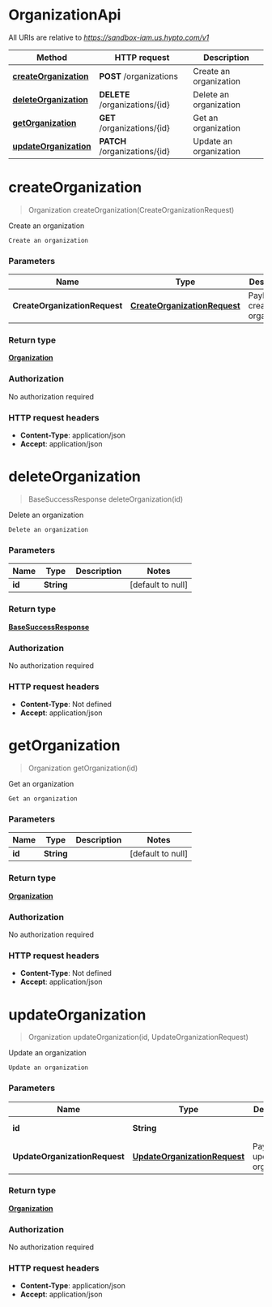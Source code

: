# OrganizationApi

All URIs are relative to *https://sandbox-iam.us.hypto.com/v1*

Method | HTTP request | Description
------------- | ------------- | -------------
[**createOrganization**](OrganizationApi.md#createOrganization) | **POST** /organizations | Create an organization
[**deleteOrganization**](OrganizationApi.md#deleteOrganization) | **DELETE** /organizations/{id} | Delete an organization
[**getOrganization**](OrganizationApi.md#getOrganization) | **GET** /organizations/{id} | Get an organization
[**updateOrganization**](OrganizationApi.md#updateOrganization) | **PATCH** /organizations/{id} | Update an organization


<a name="createOrganization"></a>
# **createOrganization**
> Organization createOrganization(CreateOrganizationRequest)

Create an organization

    Create an organization

### Parameters

Name | Type | Description  | Notes
------------- | ------------- | ------------- | -------------
 **CreateOrganizationRequest** | [**CreateOrganizationRequest**](../Models/CreateOrganizationRequest.md)| Payload to create organization |

### Return type

[**Organization**](../Models/Organization.md)

### Authorization

No authorization required

### HTTP request headers

- **Content-Type**: application/json
- **Accept**: application/json

<a name="deleteOrganization"></a>
# **deleteOrganization**
> BaseSuccessResponse deleteOrganization(id)

Delete an organization

    Delete an organization

### Parameters

Name | Type | Description  | Notes
------------- | ------------- | ------------- | -------------
 **id** | **String**|  | [default to null]

### Return type

[**BaseSuccessResponse**](../Models/BaseSuccessResponse.md)

### Authorization

No authorization required

### HTTP request headers

- **Content-Type**: Not defined
- **Accept**: application/json

<a name="getOrganization"></a>
# **getOrganization**
> Organization getOrganization(id)

Get an organization

    Get an organization

### Parameters

Name | Type | Description  | Notes
------------- | ------------- | ------------- | -------------
 **id** | **String**|  | [default to null]

### Return type

[**Organization**](../Models/Organization.md)

### Authorization

No authorization required

### HTTP request headers

- **Content-Type**: Not defined
- **Accept**: application/json

<a name="updateOrganization"></a>
# **updateOrganization**
> Organization updateOrganization(id, UpdateOrganizationRequest)

Update an organization

    Update an organization

### Parameters

Name | Type | Description  | Notes
------------- | ------------- | ------------- | -------------
 **id** | **String**|  | [default to null]
 **UpdateOrganizationRequest** | [**UpdateOrganizationRequest**](../Models/UpdateOrganizationRequest.md)| Payload to update organization |

### Return type

[**Organization**](../Models/Organization.md)

### Authorization

No authorization required

### HTTP request headers

- **Content-Type**: application/json
- **Accept**: application/json

